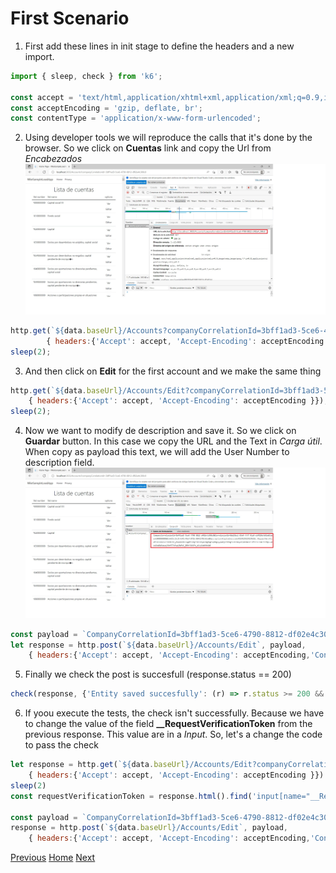 # First Scenario
1. First add these lines in init stage to define the headers and a new import.
```javascript
import { sleep, check } from 'k6';

const accept = 'text/html,application/xhtml+xml,application/xml;q=0.9,image/webp,image/apng,*/*;q=0.8,application/signed-exchange;v=b3;q=0.9';
const acceptEncoding = 'gzip, deflate, br';
const contentType = 'application/x-www-form-urlencoded';
```

2. Using developer tools we will reproduce the calls that it's done by the browser. So we click on **Cuentas** link and copy the Url from *Encabezados*
![Accounts list image](./images/AccountsList.jpg)
```javascript
http.get(`${data.baseUrl}/Accounts?companyCorrelationId=3bff1ad3-5ce6-4790-8812-df02e4c300c0`,
        { headers:{'Accept': accept, 'Accept-Encoding': acceptEncoding }});
sleep(2);
```
3. And then click on **Edit** for the first account and we make the same thing
```javascript
http.get(`${data.baseUrl}/Accounts/Edit?companyCorrelationId=3bff1ad3-5ce6-4790-8812-df02e4c300c0&accountCorrelationId=6bb23bc1-63e9-4447-91a9-e1f529d4b51e`, 
    { headers:{'Accept': accept, 'Accept-Encoding': acceptEncoding }});
sleep(2);
```

4. Now we want to modify de description and save it. So we click on **Guardar** button. In this case we copy the URL and the Text in *Carga útil*. When copy as payload this text, we will add the User Number to description field.
![Accounts Edition image](./images/AccountsEdition.jpg)
```javascript
const payload = `CompanyCorrelationId=3bff1ad3-5ce6-4790-8812-df02e4c300c0&CorrelationId=6bb23bc1-63e9-4447-91a9-e1f529d4b51e&Code=1000000000&Id=925c3dc8-fd41-49a7-8716-8941178b56ba&Description=Capital+social+_${__VU}&__RequestVerificationToken=CfDJ8Dlhr_bVpkpOo8vZegXtC6KQESNllKUyAT0gbbgPupd0glyyqaOjFHihbgS5vB7DqsyKEpXs8A6TEIPtTrvLl14FzCEMQs-wmxxGnaRpSzawajYbr5T7sPwpjRdPxC_BE9rJXKKPn_tCvyGxbM6tOdE`;
let response = http.post(`${data.baseUrl}/Accounts/Edit`, payload, 
    { headers:{'Accept': accept, 'Accept-Encoding': acceptEncoding,'Content-Type': contentType }});
```
5. Finally we check the post is succesfull (response.status == 200)
```javascript
check(response, {'Entity saved succesfully': (r) => r.status >= 200 && r.status <= 226 });
``` 

6. If yoou execute the tests, the check isn't successfully. Because we have to change the value of the field **__RequestVerificationToken** from the previous response. This value are in a *Input*. So, let's a change the code to pass the check
```javascript
let response = http.get(`${data.baseUrl}/Accounts/Edit?companyCorrelationId=3bff1ad3-5ce6-4790-8812-df02e4c300c0&accountCorrelationId=6bb23bc1-63e9-4447-91a9-e1f529d4b51e`, 
    { headers:{'Accept': accept, 'Accept-Encoding': acceptEncoding }})
sleep(2)
const requestVerificationToken = response.html().find('input[name="__RequestVerificationToken"]').attr('value');

const payload = `CompanyCorrelationId=3bff1ad3-5ce6-4790-8812-df02e4c300c0&CorrelationId=6bb23bc1-63e9-4447-91a9-e1f529d4b51e&Code=1000000000&Id=925c3dc8-fd41-49a7-8716-8941178b56ba&Description=Capital+social+_${__VU}&__RequestVerificationToken=${requestVerificationToken}`;
response = http.post(`${data.baseUrl}/Accounts/Edit`, payload, 
    { headers:{'Accept': accept, 'Accept-Encoding': acceptEncoding,'Content-Type': contentType }});
```

[Previous](4-Add%20environment%20variable.md) [Home](../README.md) [Next](6-Add%20Thresholds%2C%20Tags%20and%20Groups.md)